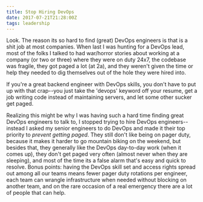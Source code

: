 ```yaml
---
title: Stop Hiring DevOps
date: 2017-07-21T21:28:00Z
tags: leadership
---
```


Look. The reason its so hard to find (great) DevOps engineers is that is a shit 
job at most companies. When last I was hunting for a DevOps lead, most of the 
folks I talked to had war/horror stories about working at a company (or two or 
three) where they were on duty 24x7, the codebase was fragile, they got paged a 
lot (at 2a), and they weren't given the time or help they needed to dig 
themselves out of the hole they were hired into.

If you're a great backend engineer with DevOps skills, you don't have to put up 
with that crap--you just take the 'devops' keyword off your resume, get a job 
writing code instead of maintaining servers, and let some other sucker get paged.

Realizing this might be why I was having such a hard time finding great DevOps 
engineers to talk to, I stopped trying to hire DevOps engineers--instead I asked 
my senior engineers to do DevOps and made it their top priority to *prevent 
getting paged*. They still don't like being on pager duty, because it makes it 
harder to go mountain biking on the weekend, but besides that, they generally 
like the DevOps day-to-day work (when it comes up), they don't get paged very 
often (almost never when they are sleeping), and most of the time its a false 
alarm that's easy and quick to resolve. Bonus points: having the DevOps skill 
set and access rights spread out among all our teams means fewer pager duty 
rotations per engineer, each team can wrangle infrastructure when needed without 
blocking on another team, and on the rare occasion of a real emergency there are 
a lot of people that can help.

